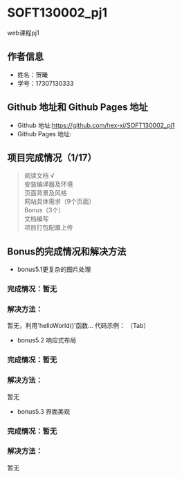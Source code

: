 # SOFT130002_pj1
web课程pj1


## 作者信息 
* 姓名：贺曦 
* 学号：17307130333  

## Github 地址和 Github Pages 地址
* Github 地址:<https://github.com/hex-xi/SOFT130002_pj1>
* Github Pages 地址:

## 项⽬完成情况（1/17）
> 阅读文档 √  
> 安装编译器及环境  
> 页面背景及风格  
> ⽹站具体需求（9个页面）  
> Bonus（3个）  
> 文档编写  
> 项目打包配置上传  

## Bonus的完成情况和解决⽅法
* bonus5.1更复杂的图⽚处理
### 完成情况：暂无
### 解决方法：
暂无，利用'helloWorld()'函数...
代码示例：
  （Tab）

* bonus5.2 响应式布局
### 完成情况：暂无
### 解决方法：
暂无

* bonus5.3 界⾯美观
### 完成情况：暂无
### 解决方法：
暂无


